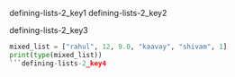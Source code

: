 defining-lists-2_key1
defining-lists-2_key2


defining-lists-2_key3
```python
mixed_list = ["rahul", 12, 9.0, "kaavay", "shivam", 1]
print(type(mixed_list))
```defining-lists-2_key4

